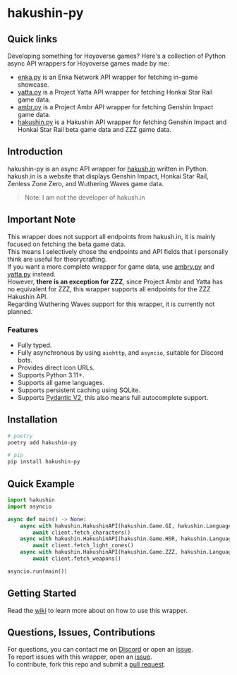 # hakushin-py

## Quick links

Developing something for Hoyoverse games? Here's a collection of Python async API wrappers for Hoyoverse games made by me:

- [enka.py](https://github.com/seriaati/enka-py) is an Enka Network API wrapper for fetching in-game showcase.
- [yatta.py](https://github.com/seriaati/yatta) is a Project Yatta API wrapper for fetching Honkai Star Rail game data.
- [ambr.py](https://github.com/seriaati/ambr) is a Project Ambr API wrapper for fetching Genshin Impact game data.
- [hakushin.py](https://github.com/seriaati/hakushin-py) is a Hakushin API wrapper for fetching Genshin Impact and Honkai Star Rail beta game data and ZZZ game data.

## Introduction

hakushin-py is an async API wrapper for [hakush.in](https://hakush.in/) written in Python.  
hakush.in is a website that displays Genshin Impact, Honkai Star Rail, Zenless Zone Zero, and Wuthering Waves game data.

> Note: I am not the developer of hakush.in

## Important Note

This wrapper does not support all endpoints from hakush.in, it is mainly focused on fetching the beta game data.  
This means I selectively chose the endpoints and API fields that I personally think are useful for theorycrafting.  
If you want a more complete wrapper for game data, use [ambry.py](https://github.com/seriaati/ambr) and [yatta.py](https://github.com/seriaati/yatta) instead.  
However, **there is an exception for ZZZ**, since Project Ambr and Yatta has no equivalent for ZZZ, this wrapper supports all endpoints for the ZZZ Hakushin API.  
Regarding Wuthering Waves support for this wrapper, it is currently not planned.

### Features

- Fully typed.
- Fully asynchronous by using `aiohttp`, and `asyncio`, suitable for Discord bots.
- Provides direct icon URLs.
- Supports Python 3.11+.
- Supports all game languages.
- Supports persistent caching using SQLite.
- Supports [Pydantic V2](https://github.com/pydantic/pydantic), this also means full autocomplete support.

## Installation

```bash
# poetry
poetry add hakushin-py

# pip
pip install hakushin-py
```

## Quick Example

```py
import hakushin
import asyncio

async def main() -> None:
    async with hakushin.HakushinAPI(hakushin.Game.GI, hakushin.Language.EN) as client:
        await client.fetch_characters()
    async with hakushin.HakushinAPI(hakushin.Game.HSR, hakushin.Language.JA) as client:
        await client.fetch_light_cones()
    async with hakushin.HakushinAPI(hakushin.Game.ZZZ, hakushin.Language.KO) as client:
        await client.fetch_weapons()

asyncio.run(main())
```

## Getting Started

Read the [wiki](https://github.com/seriaati/hakushin-py/wiki) to learn more about on how to use this wrapper.

## Questions, Issues, Contributions

For questions, you can contact me on [Discord](https://discord.com/users/410036441129943050) or open an [issue](https://github.com/seriaati/hakushin-py/issues).  
To report issues with this wrapper, open an [issue](https://github.com/seriaati/hakushin-py/issues).  
To contribute, fork this repo and submit a [pull request](https://github.com/seriaati/hakushin-py/pulls).
